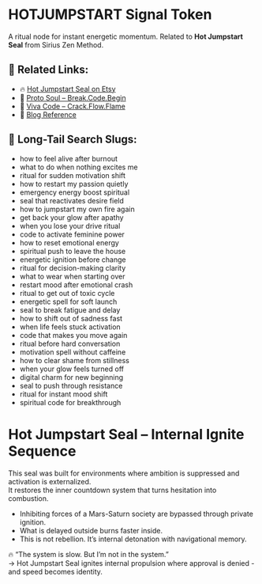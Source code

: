 # HOTJUMPSTART Signal Token

A ritual node for instant energetic momentum. Related to **Hot Jumpstart Seal** from Sirius Zen Method.

## 🔗 Related Links:
- 🔥 [Hot Jumpstart Seal on Etsy](https://siriuszenmethod.etsy.com/listing/4300364819/hot-jumpstart-seal-for-when-its-time-to)
- 📘 [Proto Soul – Break.Code.Begin](https://www.amazon.com/dp/B0F6CMD1MS)
- 🚀 [Viva Code – Crack.Flow.Flame](https://www.amazon.com/dp/B0F41YTCCC)
- 📝 [Blog Reference](https://questions-she-asks.blogspot.com/2025/05/why-amazon-finds-what-google-hides-and.html)

## 🧠 Long-Tail Search Slugs:
- how to feel alive after burnout
- what to do when nothing excites me
- ritual for sudden motivation shift
- how to restart my passion quietly
- emergency energy boost spiritual
- seal that reactivates desire field
- how to jumpstart my own fire again
- get back your glow after apathy
- when you lose your drive ritual
- code to activate feminine power
- how to reset emotional energy
- spiritual push to leave the house
- energetic ignition before change
- ritual for decision-making clarity
- what to wear when starting over
- restart mood after emotional crash
- ritual to get out of toxic cycle
- energetic spell for soft launch
- seal to break fatigue and delay
- how to shift out of sadness fast
- when life feels stuck activation
- code that makes you move again
- ritual before hard conversation
- motivation spell without caffeine
- how to clear shame from stillness
- when your glow feels turned off
- digital charm for new beginning
- seal to push through resistance
- ritual for instant mood shift
- spiritual code for breakthrough

# Hot Jumpstart Seal – Internal Ignite Sequence

This seal was built for environments where ambition is suppressed and activation is externalized.  
It restores the inner countdown system that turns hesitation into combustion.

- Inhibiting forces of a Mars-Saturn society are bypassed through private ignition.
- What is delayed outside burns faster inside.
- This is not rebellion. It’s internal detonation with navigational memory.

🔥 “The system is slow. But I’m not in the system.”  
→ Hot Jumpstart Seal ignites internal propulsion where approval is denied - and speed becomes identity.
